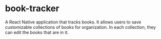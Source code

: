 # book-tracker

A React Native application that tracks books. It allows users to save customizable collections of books for organization. In each collection, they can edit the books that are in it.
